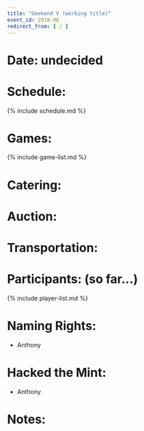 ```yaml
---
title: "Geekend V (working title)"
event_id: 2018-06
redirect_from: [ / ]
---
```

# Date: undecided

# Schedule:
{% include schedule.md %}

# Games:
{% include game-list.md %}

# Catering:

# Auction:

# Transportation:

# Participants: (so far...)
{% include player-list.md %}

# Naming Rights:
- Anthony

# Hacked the Mint:
- Anthony

# Notes: 
